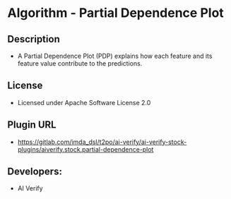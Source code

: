 # Algorithm - Partial Dependence Plot

## Description
* A Partial Dependence Plot (PDP) explains how each feature and its feature value contribute to the predictions.

## License
* Licensed under Apache Software License 2.0

## Plugin URL
* https://gitlab.com/imda_dsl/t2po/ai-verify/ai-verify-stock-plugins/aiverify.stock.partial-dependence-plot

## Developers:
* AI Verify

